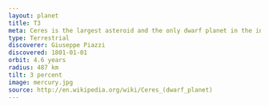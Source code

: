 ```yaml
---
layout: planet
title: T3
meta: Ceres is the largest asteroid and the only dwarf planet in the inner Solar system
type: Terrestrial
discoverer: Giuseppe Piazzi
discovered: 1801-01-01
orbit: 4.6 years
radius: 487 km
tilt: 3 percent
image: mercury.jpg
source: http://en.wikipedia.org/wiki/Ceres_(dwarf_planet)
---
```


